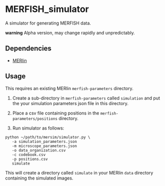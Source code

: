 # MERFISH_simulator

A simulator for generating MERFISH data.

**warning** Alpha version, may change rapidly and unpredictably.

## Dependencies

* [MERlin](https://github.com/ZhuangLab/MERlin)

## Usage

This requires an existing MERlin `merfish-parameters` directory.

1. Create a sub-directory in `merfish-parameters` called `simulation`
and put the your simulation parameters json file in this directory.

2. Place a csv file containing positions in the `merfish-parameters/positions` directory.

3. Run simulator as follows:
```
python ~/path/to/mersim/simulator.py \
   -a simulation_parameters.json
   -m microscope_parameters.json
   -o data_organization.csv
   -c codebook.csv
   -p positions.csv
   simulate
```

This will create a directory called `simulate` in your MERlin `data` directory containing the simulated images.
